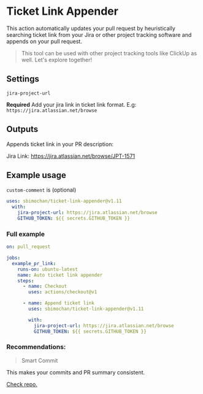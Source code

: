 # Ticket Link Appender

This action automatically updates your pull request by heuristically searching ticket link from your Jira or other project tracking software and appends on your pull request.

> This tool can be used with other project tracking tools like ClickUp as well. Let's explore together!

## Settings

`jira-project-url`

**Required** Add your jira link in ticket link format.
E.g:
`https://jira.atlassian.net/browse`

## Outputs

Appends ticket link in your PR description:

Jira Link: https://jira.atlassian.net/browse/JPT-1571

## Example usage

`custom-comment` is (optional)

```yaml
uses: sbimochan/ticket-link-appender@v1.11
  with:
    jira-project-url: https://jira.atlassian.net/browse
    GITHUB_TOKEN: ${{ secrets.GITHUB_TOKEN }}
```

### Full example

```yaml
on: pull_request

jobs:
  example_pr_link:
    runs-on: ubuntu-latest
    name: Auto ticket link appender
    steps:
      - name: Checkout
        uses: actions/checkout@v1

      - name: Append ticket link
        uses: sbimochan/ticket-link-appender@v1.11

        with:
          jira-project-url: https://jira.atlassian.net/browse
          GITHUB_TOKEN: ${{ secrets.GITHUB_TOKEN }}
```

### Recommendations:

> Smart Commit

This makes your commits and PR summary consistent.

<a href="https://github.com/sbimochan/smart-commit" target="_blank">Check repo.</a>
